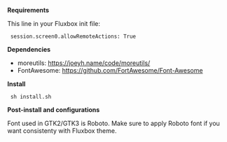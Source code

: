 <b> Requirements </b>

This line in your Fluxbox init file:

<code> session.screen0.allowRemoteActions:	True </code>

<b>Dependencies</b>

- moreutils: https://joeyh.name/code/moreutils/
- FontAwesome: https://github.com/FortAwesome/Font-Awesome

<b>Install</b>

<code> sh install.sh </code>

<b>Post-install and configurations</b>

Font used in GTK2/GTK3 is Roboto. Make sure to apply Roboto font if you want consistenty with Fluxbox theme.
